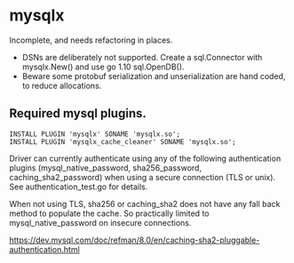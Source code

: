 # mysqlx 

Incomplete, and needs refactoring in places.

* DSNs are deliberately not supported. Create a sql.Connector with mysqlx.New() and use go 1.10 sql.OpenDB().
* Beware some protobuf serialization and unserialization are hand coded, to reduce allocations.


## Required mysql plugins.

```
INSTALL PLUGIN 'mysqlx' SONAME 'mysqlx.so';
INSTALL PLUGIN 'mysqlx_cache_cleaner' SONAME 'mysqlx.so';
```

Driver can currently authenticate using any of the following authentication plugins (mysql_native_password, sha256_password, caching_sha2_password) when using a secure connection (TLS or unix). See authentication_test.go for details.

When not using TLS, sha256 or caching_sha2 does not have any fall back method to populate the cache. So practically limited to mysql_native_password on insecure connections.

https://dev.mysql.com/doc/refman/8.0/en/caching-sha2-pluggable-authentication.html
